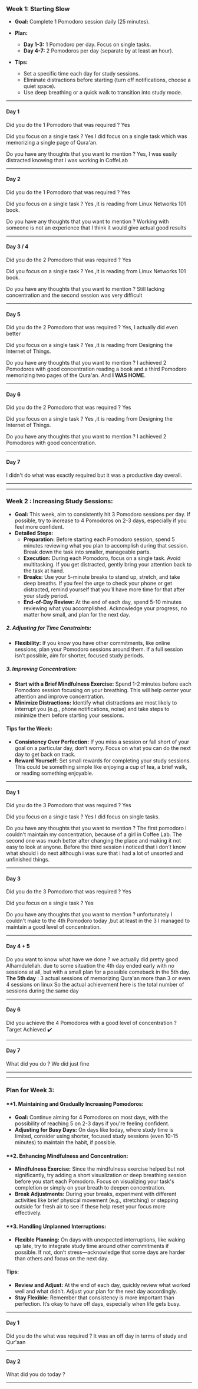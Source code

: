 
### **Week 1: Starting Slow**
- **Goal:** Complete 1 Pomodoro session daily (25 minutes).
- **Plan:**
  - **Day 1-3:** 1 Pomodoro per day. Focus on single tasks.
  - **Day 4-7:** 2 Pomodoros per day (separate by at least an hour).
  
- **Tips:**
  - Set a specific time each day for study sessions.
  - Eliminate distractions before starting (turn off notifications, choose a quiet space).
  - Use deep breathing or a quick walk to transition into study mode.
---
#### Day 1

Did you do the 1 Pomodoro that was required ?
	Yes

Did you focus on a single task ?
	Yes I did focus on a single task which was memorizing a single page of Qura'an.

Do you have any thoughts that you want to mention ?
	Yes, I was easily distracted knowing that i was working in CoffeLab
___
#### Day 2

Did you do the 1 Pomodoro that was required ?
	Yes

Did you focus on a single task ?
	Yes ,it is reading from Linux Networks 101 book.

Do you have any thoughts that you want to mention ?
	Working with someone is not an experience that I think it would give actual good results
___
#### Day 3 / 4

Did you do the 2 Pomodoro that was required ?
	Yes

Did you focus on a single task ?
	Yes ,it is reading from Linux Networks 101 book.

Do you have any thoughts that you want to mention ?
	Still lacking concentration and the second session was very difficult
___
#### Day 5

Did you do the 2 Pomodoro that was required ?
	Yes, I actually did even better

Did you focus on a single task ?
	Yes ,it is reading from Designing the Internet of Things.

Do you have any thoughts that you want to mention ?
	I achieved 2 Pomodoros with good concentration reading a book and a third Pomodoro memorizing two pages of the Qura'an. And **I WAS HOME**.
___
#### Day 6

Did you do the 2 Pomodoro that was required ?
	Yes

Did you focus on a single task ?
	Yes ,it is reading from Designing the Internet of Things.

Do you have any thoughts that you want to mention ?
	I achieved 2 Pomodoros with good concentration.
___
#### Day 7

I didn't do what was exactly required but it was a productive day overall.
___
___

### **Week 2 : Increasing Study Sessions:**

- **Goal:** This week, aim to consistently hit 3 Pomodoro sessions per day. If possible, try to increase to 4 Pomodoros on 2-3 days, especially if you feel more confident.
- **Detailed Steps:**
    - **Preparation:** Before starting each Pomodoro session, spend 5 minutes reviewing what you plan to accomplish during that session. Break down the task into smaller, manageable parts.
    - **Execution:** During each Pomodoro, focus on a single task. Avoid multitasking. If you get distracted, gently bring your attention back to the task at hand.
    - **Breaks:** Use your 5-minute breaks to stand up, stretch, and take deep breaths. If you feel the urge to check your phone or get distracted, remind yourself that you’ll have more time for that after your study period.
    - **End-of-Day Review:** At the end of each day, spend 5-10 minutes reviewing what you accomplished. Acknowledge your progress, no matter how small, and plan for the next day.

##### **2. Adjusting for Time Constraints:**

- **Flexibility:** If you know you have other commitments, like online sessions, plan your Pomodoro sessions around them. If a full session isn’t possible, aim for shorter, focused study periods.

##### **3. Improving Concentration:**

- **Start with a Brief Mindfulness Exercise:** Spend 1-2 minutes before each Pomodoro session focusing on your breathing. This will help center your attention and improve concentration.
- **Minimize Distractions:** Identify what distractions are most likely to interrupt you (e.g., phone notifications, noise) and take steps to minimize them before starting your sessions.

#### **Tips for the Week:**

- **Consistency Over Perfection:** If you miss a session or fall short of your goal on a particular day, don’t worry. Focus on what you can do the next day to get back on track.
- **Reward Yourself:** Set small rewards for completing your study sessions. This could be something simple like enjoying a cup of tea, a brief walk, or reading something enjoyable.
___
#### Day 1

Did you do the 3 Pomodoro that was required ?
	Yes

Did you focus on a single task ?
	Yes I did focus on single tasks.

Do you have any thoughts that you want to mention ?
	The first pomodoro i couldn't maintain my concentration, because of a girl in Coffee Lab.
	The second one was much better after changing the place and making it not easy to look at anyone.
	Before the third session i noticed that i don't know what should i do next although i was sure that i had a lot of unsorted and unfinished things.

___
#### Day 3

Did you do the 3 Pomodoro that was required ?
	Yes

Did you focus on a single task ?
	Yes

Do you have any thoughts that you want to mention ?
	unfortunately I couldn't make to the 4th Pomodoro today ,but at least in the 3 I managed to maintain a good level of concentration.  

___
#### Day 4 + 5

Do you want to know what have we done ?
	we actually did pretty good Alhamdulellah.
	due to some situation the 4th day ended early with no sessions at all, but with a small plan for a possible comeback in the 5th day.
	**The 5th day** :
	3 actual sessions of memorizing Qura'an
	more than 3 or even 4 sessions on linux
	So the actual achievement here is the total number of sessions during the same day
___
#### Day 6

Did you achieve the 4 Pomodoros with a good level of concentration ?
	Target Achieved ✔️
___
#### Day 7

What did you do ?
	We did just fine
___

___
### **Plan for Week 3:**

#### **1. **Maintaining and Gradually Increasing Pomodoros:**

- **Goal:** Continue aiming for 4 Pomodoros on most days, with the possibility of reaching 5 on 2-3 days if you're feeling confident.
- **Adjusting for Busy Days:** On days like today, where study time is limited, consider using shorter, focused study sessions (even 10-15 minutes) to maintain the habit, if possible.

#### **2. **Enhancing Mindfulness and Concentration:**

- **Mindfulness Exercise:** Since the mindfulness exercise helped but not significantly, try adding a short visualization or deep breathing session before you start each Pomodoro. Focus on visualizing your task's completion or simply on your breath to deepen concentration.
- **Break Adjustments:** During your breaks, experiment with different activities like brief physical movement (e.g., stretching) or stepping outside for fresh air to see if these help reset your focus more effectively.

#### **3. **Handling Unplanned Interruptions:**

- **Flexible Planning:** On days with unexpected interruptions, like waking up late, try to integrate study time around other commitments if possible. If not, don’t stress—acknowledge that some days are harder than others and focus on the next day.

#### **Tips:**

- **Review and Adjust:** At the end of each day, quickly review what worked well and what didn’t. Adjust your plan for the next day accordingly.
- **Stay Flexible:** Remember that consistency is more important than perfection. It’s okay to have off days, especially when life gets busy.
___
#### Day 1

Did you do the what was required ?
	It was an off day in terms of study and Qur'aan
___
#### Day 2

What did you do today ?
	
___